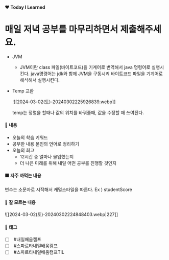 #### ❤️ Today I Learned
# 매일 저녁 공부를 마무리하면서 제출해주세요.  

- JVM
	- JVM이란 
		class 파일(바이트코드)을 기계어로 번역해서 java 명령어로 실행시킨다.
		java명령어는 jdk와 함께 JVM을 구동시켜 바이트코드 파일을 기계어로 해석해서 실행시킨다.

- Temp 교환

	![[2024-03-02(토)-20240302225926839.webp]]

	temp는 정렬을 할때나 값의 위치를 바꿔줄때, 값을 수정할 때 쓰여진다.
#### 📕 내용

- 오늘의 학습 키워드
- 공부한 내용 본인의 언어로 정리하기
- 오늘의 회고
    - 12시간 중 얼마나 몰입했는지
    - 더 나은 미래를 위해 내일 어떤 공부를 진행할 것인지

#### 🟧 자주 까먹는 내용
변수는 소문자로 시작해서 캐멀스타일을 따른다. Ex ) studentScore


#### 🚩 잘 모르는 내용

![[2024-03-02(토)-20240302224848403.webp|227]]
#### 💌 태그

- [ ]  #내일배움캠프
- [ ]  #스파르타내일배움캠프
- [ ]  #스파르타내일배움캠프TIL